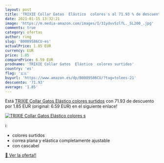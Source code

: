 ```yaml
---
layout: post
title: 'TRIXIE Collar Gatos  Elástico  colores s al 71.93 % de descuento'
date: 2021-01-15 13:32:21
image: 'https://m.media-amazon.com/images/I/31ydvvSzlfL._SL200_.jpg'
comments: true
category: ofertas
author: ring
slug: 'B0009586CU-es'
actualPrice: 1.85 EUR
currency: EUR
price: 1.85
comparePrice: 6.59 EUR
prodname: 'TRIXIE Collar Gatos  Elástico  colores surtidos'
country: 'es'
flag: '🇪🇸'
buyurl: 'https://www.amazon.es/dp/B0009586CU/?tag=tolees-21'
descuento: '71.93'
average: '1.85'
---
```


Está [TRIXIE Collar Gatos  Elástico  colores surtidos](https://www.amazon.es/dp/B0009586CU/?tag=tolees-21) con 71.93 de descuento por 1.85 EUR (original: 6.59 EUR) en el siguiente enlace!

[![TRIXIE Collar Gatos  Elástico  colores s](https://m.media-amazon.com/images/I/31ydvvSzlfL._SL200_.jpg)](https://www.amazon.es/dp/B0009586CU/?tag=tolees-21)

ℹ️:

- colores surtidos
- correa plana y elástica completamente ajustable
- con cascabel

[🛒 Ver la oferta!!](https://www.amazon.es/dp/B0009586CU/?tag=tolees-21)
